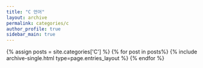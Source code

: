 ```yaml
---
title: "C 언어"  
layout: archive   
permalink: categories/c   
author_profile: true   
sidebar_main: true  
---
```


{% assign posts = site.categories['C'] %}
{% for post in posts%} {% include archive-single.html type=page.entries_layout %} {% endfor %}